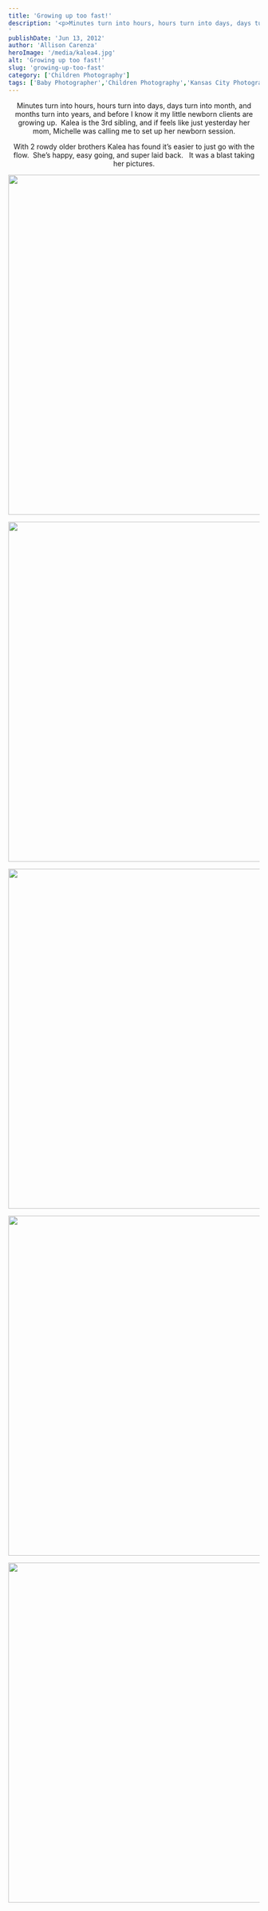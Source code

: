 ```yaml
---
title: 'Growing up too fast!'
description: '<p>Minutes turn into hours, hours turn into days, days turn into month, and months turn into years, and before I [&hellip;]</p>
'
publishDate: 'Jun 13, 2012'
author: 'Allison Carenza'
heroImage: '/media/kalea4.jpg'
alt: 'Growing up too fast!'
slug: 'growing-up-too-fast'
category: ['Children Photography']
tags: ['Baby Photographer','Children Photography','Kansas City Photographer']
---
```


<p style="text-align: center;">Minutes turn into hours, hours turn into days, days turn into month, and months turn into years, and before I know it my little newborn clients are growing up.  Kalea is the 3rd sibling, and if feels like just yesterday her mom, Michelle was calling me to set up her newborn session.</p>
<p style="text-align: center;">With 2 rowdy older brothers Kalea has found it&#8217;s easier to just go with the flow.  She&#8217;s happy, easy going, and super laid back.   It was a blast taking her pictures.</p>
<p style="text-align: center;"><img class="aligncenter size-full wp-image-4143" title="kalea4" src="/media/kalea4.jpg" alt="" width="930" height="680" srcset="/media/kalea4.jpg 930w, /media/kalea4-300x219.jpg 300w, /media/kalea4-768x562.jpg 768w" sizes="(max-width: 930px) 100vw, 930px" /></p>
<p style="text-align: center;">
<p style="text-align: center;"><img class="aligncenter size-full wp-image-4141" title="kalea2" src="/media/kalea2.jpg" alt="" width="930" height="680" srcset="/media/kalea2.jpg 930w, /media/kalea2-300x219.jpg 300w, /media/kalea2-768x562.jpg 768w" sizes="(max-width: 930px) 100vw, 930px" /></p>
<p style="text-align: center;">
<p style="text-align: center;"><img class="aligncenter size-full wp-image-4144" title="kalea5" src="/media/kalea5.jpg" alt="" width="930" height="680" srcset="/media/kalea5.jpg 930w, /media/kalea5-300x219.jpg 300w, /media/kalea5-768x562.jpg 768w" sizes="(max-width: 930px) 100vw, 930px" /></p>
<p style="text-align: center;">
<p style="text-align: center;"><img class="aligncenter size-full wp-image-4142" title="kalea3" src="/media/kalea3.jpg" alt="" width="930" height="680" /></p>
<p style="text-align: center;">
<p style="text-align: center;"><img class="aligncenter size-full wp-image-4140" title="kalea1" src="/media/kalea1.jpg" alt="" width="930" height="680" /></p>
